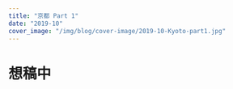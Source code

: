 ```yaml
---
title: "京都 Part 1"
date: "2019-10"
cover_image: "/img/blog/cover-image/2019-10-Kyoto-part1.jpg"
---
```

# 想稿中